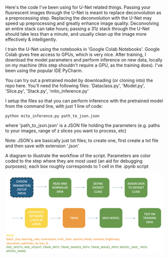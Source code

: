 Here's the code I've been using for U-Net related things. Passing your fluorescent images through the U-Net is meant to replace deconvolution as a preprocessing step. Replacing the deconvolution with the U-Net may speed up preprocessing and greatly enhance image quality. Deconvolving an entire stack can take hours; passing a 31z stack through the U-Net should take less than a minute, and usually clean up the image more effectively & intelligently.

I train the U-Net using the notebooks in 'Google Colab Notebooks'. Google Colab gives free access to GPUs, which is very nice.
After training, I download the model parameters and perform inference on new data, locally on my machine (this step shouldn't require a GPU, as the training does). I've been using the popular IDE PyCharm.

You can try out a pretrained model by downloading (or cloning into) the repo here. 
You'll need the following files: 'Dataclass.py', 'Model.py', 'Slice.py', 'Stack.py', 'mito_inference.py'

I setup the files so that you can perform inference with the pretrained model from the command line, with just 1 line of code:

```
python mito_inference.py path_to_json.json
```

where 'path_to_json.json' is a JSON file holding the parameters (e.g. paths to your images, range of z slices you want to process, etc)

Note: JSON's are basically just txt files; to create one, first create a txt file and then save with extension '.json'

A diagram to illustrate the workflow of the script. Parameters are color coded to the step where they are most used (an aid for debugging purposes); each box roughly corresponds to 1 cell in the .ipynb script

![schematic](https://github.com/smukherjilab/SizeProjectCode/blob/master/DeepLearning/pictures/Screen%20Shot%202020-04-25%20at%206.58.56%20PM.png)
